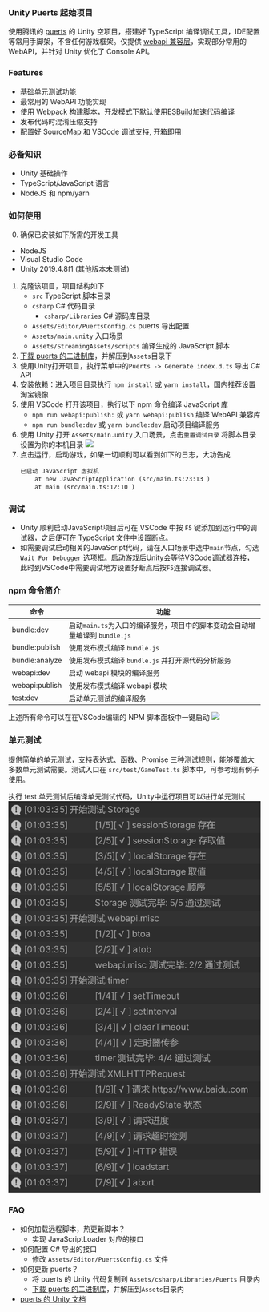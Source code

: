 ### Unity Puerts 起始项目

使用腾讯的 [puerts](https://github.com/Tencent/puerts) 的 Unity 空项目，搭建好 TypeScript 编译调试工具，IDE配置等常用手脚架，不含任何游戏框架。仅提供 [webapi 兼容层](https://github.com/GodotExplorer/WebAPI)，实现部分常用的 WebAPI，并针对 Unity 优化了 Console API。

### Features
- 基础单元测试功能
- 最常用的 WebAPI 功能实现
- 使用 Webpack 构建脚本，开发模式下默认使用[ESBuild](https://github.com/evanw/esbuild)加速代码编译
- 发布代码时混淆压缩支持
- 配置好 SourceMap 和 VSCode 调试支持, 开箱即用
### 必备知识
- Unity 基础操作
- TypeScript/JavaScript 语言
- NodeJS 和 npm/yarn

### 如何使用

0. 确保已安装如下所需的开发工具
- NodeJS
- Visual Studio Code
- Unity 2019.4.8f1 (其他版本未测试)
1. 克隆该项目，项目结构如下
    - `src` TypeScript 脚本目录
    - `csharp` C# 代码目录
    	- `csharp/Libraries` C# 源码库目录
    - `Assets/Editor/PuertsConfig.cs` puerts 导出配置
    - `Assets/main.unity` 入口场景
    - `Assets/StreamingAssets/scripts` 编译生成的 JavaScript 脚本
2. [下载 puerts 的二进制库](https://github.com/Tencent/puerts/releases)，并解压到`Assets`目录下
3. 使用Unity打开项目，执行菜单中的`Puerts -> Generate index.d.ts` 导出 C# API
4. 安装依赖：进入项目目录执行 `npm install` 或 `yarn install`，国内推荐设置淘宝镜像
5. 使用 VSCode 打开该项目，执行以下 npm 命令编译 JavaScript 库
    - `npm run webapi:publish:` 或 `yarn webapi:publish` 编译 WebAPI 兼容库
    - `npm run bundle:dev` 或 `yarn bundle:dev` 启动项目编译服务
6. 使用 Unity 打开 `Assets/main.unity` 入口场景，点击`重置调试目录` 将脚本目录设置为你的本机目录
![](screenshot/start.png)
7. 点击运行，启动游戏，如果一切顺利可以看到如下的日志，大功告成
	```log
	已启动 JavaScript 虚拟机
		at new JavaScriptApplication (src/main.ts:23:13 )
		at main (src/main.ts:12:10 )
	```

### 调试
- Unity 顺利启动JavaScript项目后可在 VSCode 中按 `F5` 键添加到运行中的调试器，之后便可在 TypeScript 文件中设置断点。
- 如需要调试启动相关的JavaScript代码，请在入口场景中选中`main`节点，勾选 `Wait For Debugger` 选项框。启动游戏后Unity会等待VSCode调试器连接，此时到VSCode中需要调试地方设置好断点后按`F5`连接调试器。

### npm 命令简介
| 命令  |  功能 |
|---|---|
|bundle:dev| 启动`main.ts`为入口的编译服务，项目中的脚本变动会自动增量编译到 `bundle.js` |
|bundle:publish| 使用发布模式编译 `bundle.js` |
|bundle:analyze| 使用发布模式编译 `bundle.js` 并打开源代码分析服务 |
|webapi:dev| 启动 webapi 模块的编译服务 |
|webapi:publish| 使用发布模式编译 webapi 模块 |
|test:dev| 启动单元测试的编译服务 |

上述所有命令可以在在VSCode编辑的 NPM 脚本面板中一键启动
![](screenshot/npm.png)

### 单元测试

提供简单的单元测试，支持表达式、函数、Promise 三种测试规则，能够覆盖大多数单元测试需要。测试入口在 `src/test/GameTest.ts` 脚本中，可参考现有例子使用。

执行 test 单元测试后编译单元测试代码，Unity中运行项目可以进行单元测试
![](screenshot/unittest.png)

### FAQ
- 如何加载远程脚本，热更新脚本？
	- 实现 JavaScriptLoader 对应的接口
- 如何配置 C# 导出的接口
	- 修改 `Assets/Editor/PuertsConfig.cs` 文件
- 如何更新 puerts？
	- 将 puerts 的 Unity 代码复制到 `Assets/csharp/Libraries/Puerts` 目录内
	- [下载 puerts 的二进制库](https://github.com/Tencent/puerts/releases)，并解压到`Assets`目录内
- [puerts 的 Unity 文档](，[参考文档](https://github.com/Tencent/puerts/blob/master/doc/unity/manual.md))
